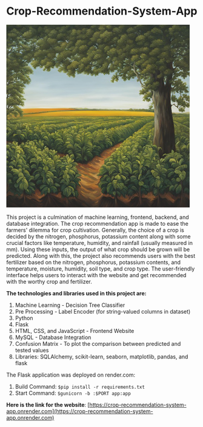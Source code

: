 # Crop-Recommendation-System-App

![Crop Recommendation](/static/crop-recommend.png)

This project is a culmination of machine learning, frontend, backend, and database integration. The crop recommendation app is made to ease the farmers' dilemma for crop cultivation. Generally, the choice of a crop is decided by the nitrogen, phosphorus, potassium content along with some crucial factors like temperature, humidity, and rainfall (usually measured in mm). Using these inputs, the output of what crop should be grown will be predicted. Along with this, the project also recommends users with the best fertilizer based on the nitrogen, phosphorus, potassium contents, and temperature, moisture, humidity, soil type, and crop type. The user-friendly interface helps users to interact with the website and get recommended with the worthy crop and fertilizer.

**The technologies and libraries used in this project are:**
1. Machine Learning - Decision Tree Classifier
2. Pre Processing - Label Encoder (for string-valued columns in dataset)
3. Python
4. Flask
5. HTML, CSS, and JavaScript - Frontend Website
6. MySQL - Database Integration
7. Confusion Matrix - To plot the comparison between predicted and tested values
8. Libraries: SQLAlchemy, scikit-learn, seaborn, matplotlib, pandas, and flask

The Flask application was deployed on render.com:
1. Build Command: `$pip install -r requirements.txt`
2. Start Command: `$gunicorn -b :$PORT app:app`

**Here is the link for the website**: [https://crop-recommendation-system-app.onrender.com](https://crop-recommendation-system-app.onrender.com)
